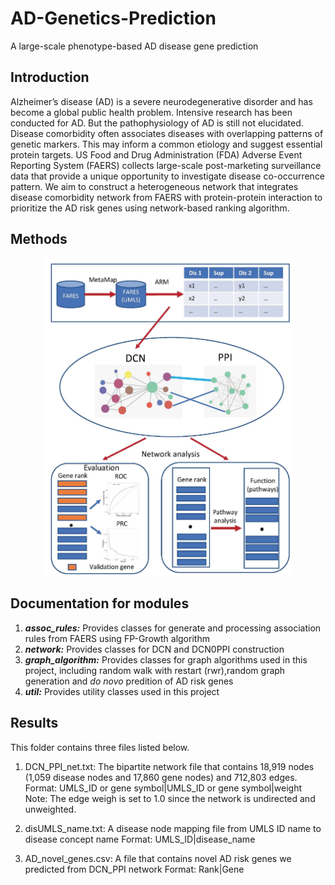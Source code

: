 # AD-Genetics-Prediction
A large-scale phenotype-based AD disease gene prediction

## Introduction
Alzheimer’s disease (AD) is a severe neurodegenerative disorder and has become a global public health problem. Intensive research has been conducted for AD. But the pathophysiology of AD is still not elucidated. Disease comorbidity often associates diseases with overlapping patterns of genetic markers. This may inform a common etiology and suggest essential protein targets. US Food and Drug Administration (FDA) Adverse Event Reporting System (FAERS) collects large-scale post-marketing surveillance data that provide a unique opportunity to investigate disease co-occurrence pattern. We aim to construct a heterogeneous network that integrates disease comorbidity network from FAERS with protein-protein interaction to prioritize the AD risk genes using network-based ranking algorithm.

## Methods

<p align="center">
  <img src="./figures/methods.jpg" width="400">
</p>

## Documentation for modules
1. __*assoc_rules:*__ Provides classes for generate and processing association rules from FAERS using FP-Growth algorithm
2. __*network:*__ Provides classes for DCN and DCN0PPI construction
3. __*graph_algorithm:*__ Provides classes for graph algorithms used in this project, including random walk with restart (rwr),random graph generation and *do novo* predition of AD risk genes
4. __*util:*__ Provides utility classes used in this project

## Results
This folder contains three files listed below.

1. DCN_PPI_net.txt: The bipartite network file that contains 18,919 nodes (1,059 disease nodes and 17,860 gene nodes) and 712,803 edges.
Format: UMLS_ID or gene symbol|UMLS_ID or gene symbol|weight
Note: The edge weigh is set to 1.0 since the network is undirected and unweighted.

2. disUMLS_name.txt: A disease node mapping file from UMLS ID name to disease concept name
Format: UMLS_ID|disease_name

3. AD_novel_genes.csv: A file that contains novel AD risk genes we predicted from DCN_PPI network
Format: Rank|Gene



